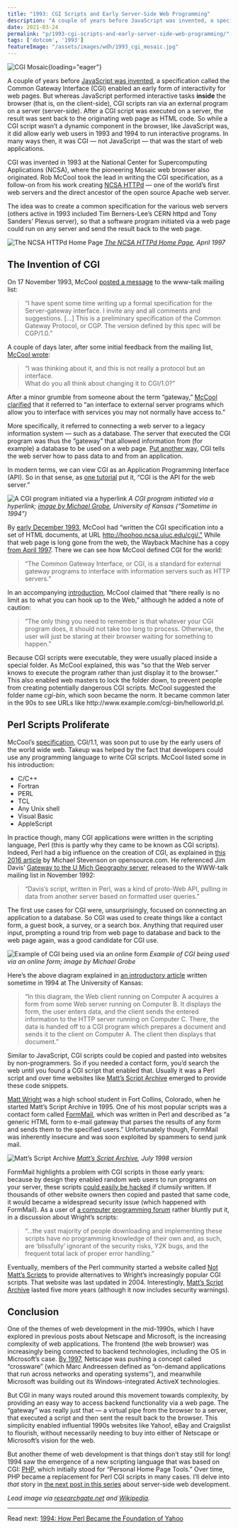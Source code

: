 ```yaml
---
title: "1993: CGI Scripts and Early Server-Side Web Programming"
description: "A couple of years before JavaScript was invented, a specification called the Common Gateway Interface (CGI) enabled an early form of interactivity for web pages."
date: 2021-03-24
permalink: "p/1993-cgi-scripts-and-early-server-side-web-programming/"
tags: ['dotcom', '1993']
featureImage: "/assets/images/wdh/1993_cgi_mosaic.jpg"
---
```


![CGI Mosaic](/assets/images/wdh/1993_cgi_mosaic.jpg){loading="eager"}

A couple of years before [JavaScript was invented](/p/1995-the-birth-of-javascript/), a specification called the Common Gateway Interface (CGI) enabled an early form of interactivity for web pages. But whereas JavaScript performed interactive tasks **inside** the browser (that is, on the client-side), CGI scripts ran via an external program on a server (server-side). After a CGI script was executed on a server, the result was sent back to the originating web page as HTML code. So while a CGI script wasn’t a dynamic component in the browser, like JavaScript was, it did allow early web users in 1993 and 1994 to run interactive programs. In many ways then, it was CGI — not JavaScript — that was the start of web applications.

CGI was invented in 1993 at the National Center for Supercomputing Applications (NCSA), where the pioneering Mosaic web browser also originated. Rob McCool took the lead in writing the CGI specification, as a follow-on from his work creating [NCSA HTTPd](https://en.wikipedia.org/wiki/NCSA_HTTPd) — one of the world’s first web servers and the direct ancestor of the open source Apache web server.

The idea was to create a common specification for the various web servers (others active in 1993 included Tim Berners-Lee’s CERN httpd and Tony Sanders’ Plexus server), so that a software program initiated via a web page could run on any server and send the result back to the web page.

![The NCSA HTTPd Home Page](/assets/images/wdh/ncsa_http_homepage_april97-1024x704.jpg)
*[The NCSA HTTPd Home Page](https://web.archive.org/web/19970414055941/http://hoohoo.ncsa.uiuc.edu/), April 1997*

The Invention of CGI
--------------------

On 17 November 1993, McCool [posted a message](http://1997.webhistory.org/www.lists/www-talk.1993q4/0518.html) to the www-talk mailing list:

> “I have spent some time writing up a formal specification for the Server-gateway interface. I invite any and all comments and suggestions. \[…\] This is a preliminary specification of the Common Gateway Protocol, or CGP. The version defined by this spec will be CGP/1.0.”

A couple of days later, after some initial feedback from the mailing list, [McCool wrote](http://1997.webhistory.org/www.lists/www-talk.1993q4/0540.html):

> “I was thinking about it, and this is not really a protocol but an interface.  
What do you all think about changing it to CGI/1.0?”

After a minor grumble from someone about the term “gateway,” [McCool clarified](http://1997.webhistory.org/www.lists/www-talk.1993q4/0563.html) that it referred to “an interface to external server programs which allow you to interface with services you may not normally have access to.”

More specifically, it referred to connecting a web server to a legacy information system — such as a database. The server that executed the CGI program was thus the “gateway” that allowed information from (for example) a database to be used on a web page. [Put another way](https://stackoverflow.com/questions/2089271/what-is-common-gateway-interface-cgi), CGI tells the web server how to pass data to and from an application.

In modern terms, we can view CGI as an Application Programming Interface (API). So in that sense, as [one tutorial](http://www.whizkidtech.redprince.net/cgi-bin/tutorial) put it, “CGI is the API for the web server.”

![A CGI program initiated via a hyperlink](/assets/images/wdh/cgi1-1024x733.png)
*A CGI program initiated via a hyperlink; [image by Michael Grobe](http://condor.cc.ku.edu/~grobe/docs/forms-intro.shtml), University of Kansas (“Sometime in 1994”)*

By [early December 1993](http://1997.webhistory.org/www.lists/www-talk.1993q4/0685.html), McCool had “written the CGI specification into a set of HTML documents, at URL http://hoohoo.ncsa.uiuc.edu/cgi/.” While that web page is long gone from the web, the Wayback Machine has a copy [from April 1997](https://web.archive.org/web/19970414060000/http://hoohoo.ncsa.uiuc.edu/cgi/). There we can see how McCool defined CGI for the world:

> “The Common Gateway Interface, or CGI, is a standard for external gateway programs to interface with information servers such as HTTP servers.”

In an accompanying [introduction](https://web.archive.org/web/19971210170704/http://hoohoo.ncsa.uiuc.edu/cgi/intro.html), McCool claimed that “there really is no limit as to what you can hook up to the Web,” although he added a note of caution:

> “The only thing you need to remember is that whatever your CGI program does, it should not take too long to process. Otherwise, the user will just be staring at their browser waiting for something to happen.”

Because CGI scripts were executable, they were usually placed inside a special folder. As McCool explained, this was “so that the Web server knows to execute the program rather than just display it to the browser.” This also enabled web masters to lock the folder down, to prevent people from creating potentially dangerous CGI scripts. McCool suggested the folder name _cgi-bin_, which soon became the norm. It became common later in the 90s to see URLs like http&#58;&#47;&#47;www&#46;example&#46;com&#47;cgi-bin&#47;helloworld&#46;pl.

Perl Scripts Proliferate
------------------------

McCool’s [specification](https://web.archive.org/web/19971210170807/http://hoohoo.ncsa.uiuc.edu/cgi/interface.html), CGI/1.1, was soon put to use by the early users of the world wide web. Takeup was helped by the fact that developers could use any programming language to write CGI scripts. McCool listed some in his introduction:

*   C/C++
*   Fortran
*   PERL
*   TCL
*   Any Unix shell
*   Visual Basic
*   AppleScript

In practice though, many CGI applications were written in the scripting language, Perl (this is partly why they came to be known as CGI scripts). Indeed, Perl had a big influence on the creation of CGI, as explained in [this 2016 article](https://opensource.com/life/16/11/perl-and-birth-dynamic-web) by Michael Stevenson on opensource.com. He referenced Jim Davis’ [Gateway to the U Mich Geography server](https://lists.w3.org/Archives/Public/www-talk/1992NovDec/0060.html), released to the WWW-talk mailing list in November 1992:

> “Davis’s script, written in Perl, was a kind of proto-Web API, pulling in data from another server based on formatted user queries.”

The first use cases for CGI were, unsurprisingly, focused on connecting an application to a database. So CGI was used to create things like a contact form, a guest book, a survey, or a search box. Anything that required user input, prompting a round trip from web page to database and back to the web page again, was a good candidate for CGI use.

![Example of CGI being used via an online form](/assets/images/wdh/cgi2-1024x742.png)
*Example of CGI being used via an online form; image by Michael Grobe*

Here’s the above diagram explained in [an introductory article](http://condor.cc.ku.edu/~grobe/docs/forms-intro.shtml) written sometime in 1994 at The University of Kansas:

> “In this diagram, the Web client running on Computer A acquires a form from some Web server running on Computer B. It displays the form, the user enters data, and the client sends the entered information to the HTTP server running on Computer C. There, the data is handed off to a CGI program which prepares a document and sends it to the client on Computer A. The client then displays that document.”

Similar to JavaScript, CGI scripts could be copied and pasted into websites by non-programmers. So if you needed a contact form, you’d search the web until you found a CGI script that enabled that. Usually it was a Perl script and over time websites like [Matt’s Script Archive](https://web.archive.org/web/19980709151514/http://scriptarchive.com/) emerged to provide these code snippets.

[Matt Wright](https://web.archive.org/web/19970130232402/http://www.worldwidemart.com/mattw/) was a high school student in Fort Collins, Colorado, when he started Matt’s Script Archive in 1995. One of his most popular scripts was a contact form called [FormMail](http://www.scriptarchive.com/formmail.html), which was written in Perl and described as “a generic HTML form to e-mail gateway that parses the results of any form and sends them to the specified users.” Unfortunately though, FormMail was inherently insecure and was soon exploited by spammers to send junk mail.

![Matt’s Script Archive](/assets/images/wdh/matts_script_archive98-1024x754.jpg)
*[Matt’s Script Archive](https://web.archive.org/web/19980709151514/http://scriptarchive.com/), July 1998 version*

FormMail highlights a problem with CGI scripts in those early years: because by design they enabled random web users to run programs on your server, these scripts [could easily be hacked](https://web.archive.org/web/20020221182749/http://datacreek.net/webgear/tips/fmailspam.html) if clumsily written. If thousands of other website owners then copied and pasted that same code, it would became a widespread security issue (which happened with FormMail). As a user of [a computer programming forum](http://computer-programming-forum.com/53-perl/f47edf76a5dbbfa4.htm) rather bluntly put it, in a discussion about Wright’s scripts:

> “…the vast majority of people downloading and implementing these scripts have no programming knowledge of their own and, as such, are ‘blissfully’ ignorant of the security risks, Y2K bugs, and the frequent total lack of proper error handling.”

Eventually, members of the Perl community started a website called [Not Matt’s Scripts](http://nms-cgi.sourceforge.net/) to provide alternatives to Wright’s increasingly popular CGI scripts. That website was last updated in 2004. Interestingly, [Matt’s Script Archive](http://www.scriptarchive.com/) lasted five more years (although it now includes security warnings).

Conclusion
----------

One of the themes of web development in the mid-1990s, which I have explored in previous posts about Netscape and Microsoft, is the increasing complexity of web applications. The frontend (the web browser) was increasingly being connected to backend technologies, including the OS in Microsoft’s case. [By 1997](/p/1997-netscape-crossware-vs-the-windows-web/), Netscape was pushing a concept called “crossware” (which Marc Andreessen defined as “on-demand applications that run across networks and operating systems”), and meanwhile Microsoft was building out its Windows-integrated ActiveX technologies.

But CGI in many ways routed around this movement towards complexity, by providing an easy way to access backend functionality via a web page. The “gateway” was really just that — a virtual pipe from the browser to a server, that executed a script and then sent the result back to the browser. This simplicity enabled influential 1990s websites like Yahoo!, eBay and Craigslist to flourish, without necessarily needing to buy into either of Netscape or Microsoft’s vision for the web.

But another theme of web development is that things don’t stay still for long! 1994 saw the emergence of a new scripting language that was based on CGI: [PHP](https://www.php.net/manual/en/history.php.php), which initially stood for “Personal Home Page Tools.” Over time, PHP became a replacement for Perl CGI scripts in many cases. I’ll delve into _that_ story in [the next post in this series](/p/1995-php-quietly-launches-as-a-cgi-scripts-toolset/) about server-side web development.

*Lead image via [researchgate.net](https://www.researchgate.net/figure/Screenshot-of-the-Mosaic-browser-displaying-the-NCSAs-home-page-The-browser-was_fig1_304300437) and [Wikipedia](https://en.wikipedia.org/wiki/File:Common_Gateway_Interface_logo.svg).*

***

Read next: [1994: How Perl Became the Foundation of Yahoo](/p/1994-perl-yahoo/)